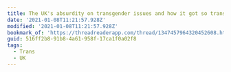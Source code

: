 ```yaml
---
title: The UK's absurdity on transgender issues and how it got so transphobic
date: '2021-01-08T11:21:57.928Z'
modified: '2021-01-08T11:21:57.928Z'
bookmark_of: 'https://threadreaderapp.com/thread/1347457964320452608.html?s=09'
guid: 516ff2b8-91b8-4a61-958f-17ca1f0a02f8
tags:
  - Trans
  - UK
---
```

 
